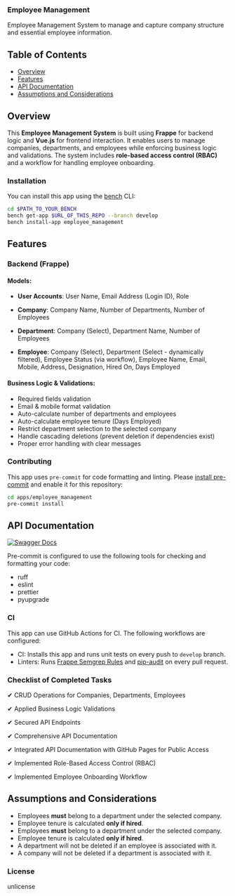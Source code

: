 ### Employee Management

Employee Management System to manage and capture company structure and essential employee information.

## Table of Contents
- [Overview](#overview)
- [Features](#features)
- [API Documentation](#api-documentation)
- [Assumptions and Considerations](#assumptions-and-considerations)

## Overview
This **Employee Management System** is built using **Frappe** for backend logic and **Vue.js** for frontend interaction. It enables users to manage companies, departments, and employees while enforcing business logic and validations. The system includes **role-based access control (RBAC)** and a workflow for handling employee onboarding.

### Installation

You can install this app using the [bench](https://github.com/frappe/bench) CLI:

```bash
cd $PATH_TO_YOUR_BENCH
bench get-app $URL_OF_THIS_REPO --branch develop
bench install-app employee_management
```
## Features
### Backend (Frappe)
#### Models:
- **User Accounts**: User Name, Email Address (Login ID), Role

- **Company**: Company Name, Number of Departments, Number of Employees

- **Department**: Company (Select), Department Name, Number of Employees

- **Employee**: Company (Select), Department (Select - dynamically filtered), Employee Status (via workflow), Employee Name, Email, Mobile, Address, Designation, Hired On, Days Employed

#### Business Logic & Validations:
- Required fields validation
- Email & mobile format validation
- Auto-calculate number of departments and employees
- Auto-calculate employee tenure (Days Employed)
- Restrict department selection to the selected company
- Handle cascading deletions (prevent deletion if dependencies exist)
- Proper error handling with clear messages

### Contributing

This app uses `pre-commit` for code formatting and linting. Please [install pre-commit](https://pre-commit.com/#installation) and enable it for this repository:

```bash
cd apps/employee_management
pre-commit install
```

## API Documentation
[![Swagger Docs](https://img.shields.io/badge/Swagger-API%20Docs-blue)](https://ahmedshehab1.github.io/Employee-Management-System/)


Pre-commit is configured to use the following tools for checking and formatting your code:

- ruff
- eslint
- prettier
- pyupgrade
### CI

This app can use GitHub Actions for CI. The following workflows are configured:

- CI: Installs this app and runs unit tests on every push to `develop` branch.
- Linters: Runs [Frappe Semgrep Rules](https://github.com/frappe/semgrep-rules) and [pip-audit](https://pypi.org/project/pip-audit/) on every pull request.

### Checklist of Completed Tasks

✔ CRUD Operations for Companies, Departments, Employees

✔ Applied Business Logic Validations

✔ Secured API Endpoints

✔ Comprehensive API Documentation

✔ Integrated API Documentation with GitHub Pages for Public Access

✔ Implemented Role-Based Access Control (RBAC)

✔ Implemented Employee Onboarding Workflow

## Assumptions and Considerations
- Employees **must** belong to a department under the selected company.
- Employee tenure is calculated **only if hired**.
- Employees **must** belong to a department under the selected company.
- Employee tenure is calculated **only if hired**.
- A department will not be deleted if an employee is associated with it.
- A company will not be deleted if a department is associated with it.


### License

unlicense
